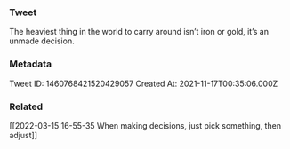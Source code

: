 ### Tweet
The heaviest thing in the world to carry around isn’t iron or gold, it’s an unmade decision.

### Metadata
Tweet ID: 1460768421520429057
Created At: 2021-11-17T00:35:06.000Z

### Related
[[2022-03-15 16-55-35 When making decisions, just pick something, then adjust]]

